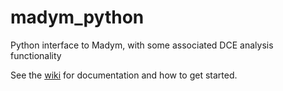 # madym_python

Python interface to Madym, with some associated DCE analysis functionality

See the [wiki](https://gitlab.com/manchester_qbi/manchester_qbi_public/madym_python/-/wikis/home) for documentation and how to get started.

